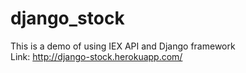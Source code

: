 # django_stock
This is a demo of using IEX API and Django framework  
Link: http://django-stock.herokuapp.com/  
